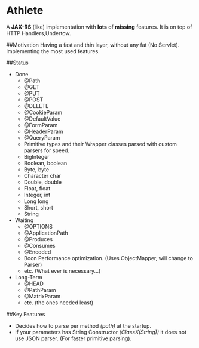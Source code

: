 # Athlete

A **JAX-RS** (like) implementation with **lots** of **missing** features. It is on top of HTTP Handlers,Undertow.

##Motivation
Having a fast and thin layer, without any fat (No Servlet). 
Implementing the most used features.

##Status
* Done
	* @Path
	* @GET
	* @PUT
	* @POST
	* @DELETE
	* @CookieParam
	* @DefaultValue
	* @FormParam
	* @HeaderParam
	* @QueryParam
	* Primitive types and their Wrapper classes parsed with custom parsers for speed.
	 * BigInteger
	 * Boolean, boolean
	 * Byte, byte
	 * Character char
	 * Double, double 
	 * Float, float
	 * Integer, int
	 * Long long
	 * Short, short
	 * String
* Waiting
	* @OPTIONS
	* @ApplicationPath
	* @Produces
	* @Consumes
	* @Encoded
	* Boon Performance optimization. (Uses ObjectMapper, will change to Parser)
	* etc. (What ever is necessary...)
* Long-Term
	* @HEAD
	* @PathParam
	* @MatrixParam
	* etc. (the ones needed least)
	
##Key Features
* Decides how to parse per method *(path)* at the startup.
* If your parameters has String Constructor *(ClassX(String))* it does not use JSON parser. (For faster primitive parsing).



